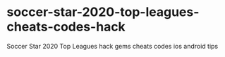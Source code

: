 # soccer-star-2020-top-leagues-cheats-codes-hack
Soccer Star 2020 Top Leagues hack gems cheats codes ios android tips
